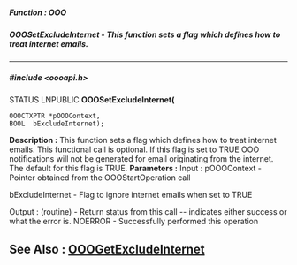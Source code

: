 ##### Function : OOO
##### OOOSetExcludeInternet - This function sets a flag which defines how to treat internet emails. 
---
##### #include <oooapi.h>
STATUS LNPUBLIC **OOOSetExcludeInternet(**

	OOOCTXPTR *pOOOContext,
	BOOL  bExcludeInternet);
**Description :**
This function sets a flag which defines how to treat internet emails.  This 
functional call is optional.   If this flag is set to TRUE OOO notifications 
will not be generated for email originating from the internet.  The default for 
this flag is TRUE.
**Parameters :**
Input :
pOOOContext  -  Pointer obtained from the OOOStartOperation call

bExcludeInternet  -  Flag to ignore internet emails when set to TRUE

Output :
(routine)  -  Return status from this call -- indicates either success or what the error is. 
NOERROR - Successfully performed this operation


**See Also :**
[OOOGetExcludeInternet](D:/md_files/OOOGetExcludeInternet.md)
---
